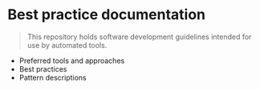 # Best practice documentation

> This repository holds software development guidelines intended for use by automated tools.

- Preferred tools and approaches
- Best practices
- Pattern descriptions

